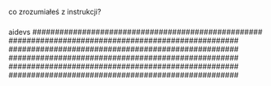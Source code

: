 co zrozumiałeś z instrukcji?
###
aidevs
###################################################
###################################################
###################################################
###################################################
###################################################
###################################################
